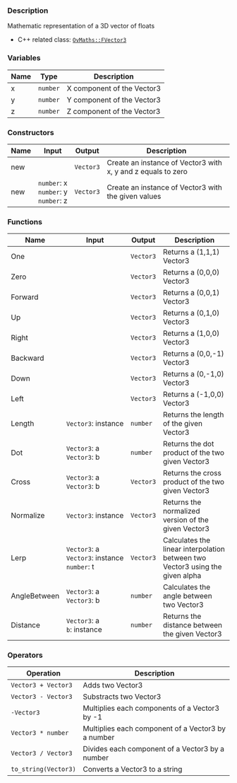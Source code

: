 ### Description
Mathematic representation of a 3D vector of floats

- C++ related class: [`OvMaths::FVector3`](https://github.com/adriengivry/Overload/blob/develop/Sources/Overload/OvMaths/include/OvMaths/FVector3.h)

### Variables
|Name|Type|Description|
|-|-|-|
|x|`number`|X component of the Vector3|
|y|`number`|Y component of the Vector3|
|z|`number`|Z component of the Vector3|

### Constructors
|Name|Input|Output|Description|
|-|-|-|-|
|new||`Vector3`|Create an instance of Vector3 with x, y and z equals to zero|
|new|`number`:&nbsp;x<br>`number`:&nbsp;y<br>`number`:&nbsp;z<br>|`Vector3`|Create an instance of Vector3 with the given values|

### Functions
|Name|Input|Output|Description|
|-|-|-|-|
|One||`Vector3`|Returns a (1,1,1) Vector3|
|Zero||`Vector3`|Returns a (0,0,0) Vector3|
|Forward||`Vector3`|Returns a (0,0,1) Vector3|
|Up||`Vector3`|Returns a (0,1,0) Vector3|
|Right||`Vector3`|Returns a (1,0,0) Vector3|
|Backward||`Vector3`|Returns a (0,0,-1) Vector3|
|Down||`Vector3`|Returns a (0,-1,0) Vector3|
|Left||`Vector3`|Returns a (-1,0,0) Vector3|
|Length|`Vector3`:&nbsp;instance<br>|`number`|Returns the length of the given Vector3|
|Dot|`Vector3`:&nbsp;a<br>`Vector3`:&nbsp;b<br>|`number`|Returns the dot product of the two given Vector3|
|Cross|`Vector3`:&nbsp;a<br>`Vector3`:&nbsp;b<br>|`Vector3`|Returns the cross product of the two given Vector3|
|Normalize|`Vector3`:&nbsp;instance<br>|`Vector3`|Returns the normalized version of the given Vector3|
|Lerp|`Vector3`:&nbsp;a<br>`Vector3`:&nbsp;instance<br>`number`:&nbsp;t<br>|`Vector3`|Calculates the linear interpolation between two Vector3 using the given alpha|
|AngleBetween|`Vector3`:&nbsp;a<br>`Vector3`:&nbsp;b<br>|`number`|Calculates the angle between two Vector3|
|Distance|`Vector3`:&nbsp;a<br>`b`:&nbsp;instance<br>|`number`|Returns the distance between the given Vector3|

### Operators
|Operation|Description|
|-|-|
|`Vector3 + Vector3`|Adds two Vector3|
|`Vector3 - Vector3`|Substracts two Vector3|
|`-Vector3`|Multiplies each components of a Vector3 by -1|
|`Vector3 * number`|Multiplies each component of a Vector3 by a number|
|`Vector3 / Vector3`|Divides each component of a Vector3 by a number|
|`to_string(Vector3)`|Converts a Vector3 to a string|
